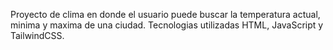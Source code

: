 Proyecto de clima en donde el usuario puede buscar la temperatura actual, minima y maxima de una ciudad. Tecnologias utilizadas HTML, JavaScript y TailwindCSS.
